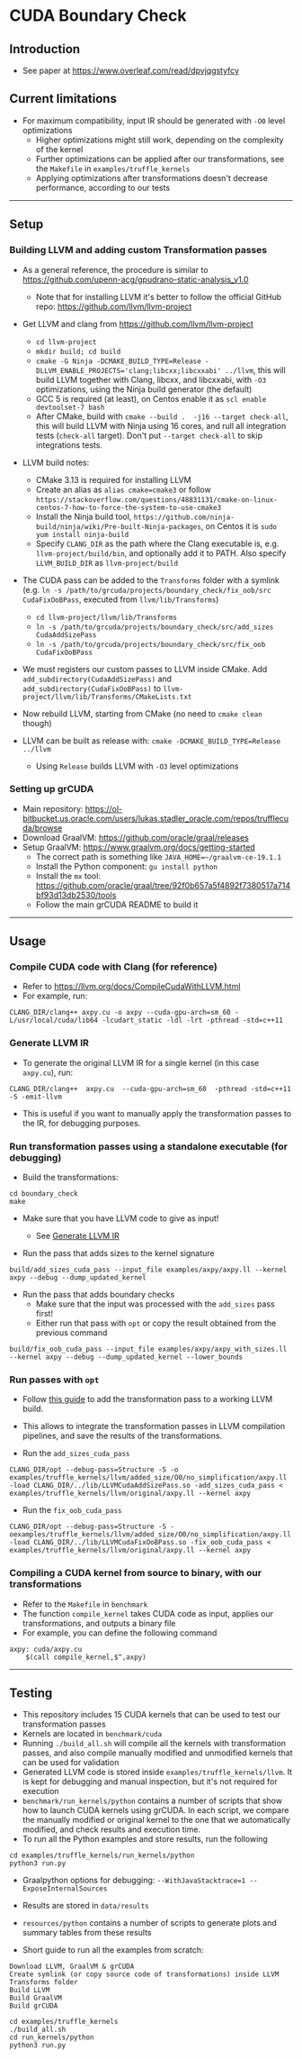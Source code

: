 # CUDA Boundary Check 

## Introduction

* See paper at https://www.overleaf.com/read/dpvjqgstyfcy

## Current limitations

* For maximum compatibility, input IR should be generated with `-O0` level optimizations
    * Higher optimizations might still work, depending on the complexity of the kernel
    * Further optimizations can be applied after our transformations, see the `Makefile` in `examples/truffle_kernels`
    * Applying optimizations after transformations doesn't decrease performance, according to our tests

***

## Setup

### Building LLVM and adding custom Transformation passes

* As a general reference, the procedure is similar to https://github.com/upenn-acg/gpudrano-static-analysis_v1.0
	* Note that for installing LLVM it's better to follow the official GitHub repo: https://github.com/llvm/llvm-project
* Get LLVM and clang from https://github.com/llvm/llvm-project
	* `cd llvm-project`
	* `mkdir build; cd build`
	* `cmake -G Ninja -DCMAKE_BUILD_TYPE=Release -DLLVM_ENABLE_PROJECTS='clang;libcxx;libcxxabi' ../llvm`, this will build LLVM together with Clang, libcxx, and libcxxabi, with `-O3` optimizations, using the Ninja build generator (the default)
	* GCC 5 is required (at least), on Centos enable it as `scl enable devtoolset-7 bash`
	* After CMake, build with `cmake --build .  -j16 --target check-all`, this will build LLVM with Ninja using 16 cores, and rull all integration tests (`check-all` target). Don't put `--target check-all` to skip integrations tests.
* LLVM build notes:
	* CMake 3.13 is required for installing LLVM
	* Create an alias as `alias cmake=cmake3` or follow `https://stackoverflow.com/questions/48831131/cmake-on-linux-centos-7-how-to-force-the-system-to-use-cmake3`
	* Install the Ninja build tool, `https://github.com/ninja-build/ninja/wiki/Pre-built-Ninja-packages`, on Centos it is `sudo yum install ninja-build`
	* Specify `CLANG_DIR` as the path where the Clang executable is, e.g. `llvm-project/build/bin`, and optionally add it to PATH. Also specify `LLVM_BUILD_DIR` as `llvm-project/build`
* The CUDA pass can be added to the `Transforms` folder with a symlink (e.g. `ln -s /path/to/grcuda/projects/boundary_check/fix_oob/src CudaFixOoBPass`, executed from `llvm/lib/Transforms`)
	* `cd llvm-project/llvm/lib/Transforms`
	* `ln -s /path/to/grcuda/projects/boundary_check/src/add_sizes CudaAddSizePass`
	* `ln -s /path/to/grcuda/projects/boundary_check/src/fix_oob CudaFixOoBPass`
* We must registers our custom passes to LLVM inside CMake. Add `add_subdirectory(CudaAddSizePass)` and `add_subdirectory(CudaFixOoBPass)` to `llvm-project/llvm/lib/Transforms/CMakeLists.txt`
* Now rebuild LLVM, starting from CMake (no need to `cmake clean` though)

* LLVM can be built as release with: `cmake -DCMAKE_BUILD_TYPE=Release  ../llvm`
    * Using `Release` builds LLVM with `-O3` level optimizations

### Setting up grCUDA

* Main repository: https://ol-bitbucket.us.oracle.com/users/lukas.stadler_oracle.com/repos/trufflecuda/browse
* Download GraalVM: https://github.com/oracle/graal/releases
* Setup GraalVM: https://www.graalvm.org/docs/getting-started
    * The correct path is something like `JAVA_HOME=~/graalvm-ce-19.1.1`
    * Install the Python component: `gu install python`
    * Install the `mx` tool: https://github.com/oracle/graal/tree/92f0b657a5f4892f7380517a714bf93d13db2530/tools
    * Follow the main grCUDA README to build it
    
***


## Usage

### Compile CUDA code with Clang (for reference)

* Refer to https://llvm.org/docs/CompileCudaWithLLVM.html
* For example, run:

`CLANG_DIR/clang++ axpy.cu -o axpy --cuda-gpu-arch=sm_60 -L/usr/local/cuda/lib64 -lcudart_static -ldl -lrt -pthread -std=c++11`

### Generate LLVM IR

* To generate the original LLVM IR for a single kernel (in this case `axpy.cu`), run:

`CLANG_DIR/clang++  axpy.cu  --cuda-gpu-arch=sm_60  -pthread -std=c++11  -S -emit-llvm`

* This is useful if you want to manually apply the transformation passes to the IR, for debugging purposes.

### Run transformation passes using a standalone executable (for debugging)

* Build the transformations:

```
cd boundary_check
make
```

* Make sure that you have LLVM code to give as input! 
    * See [Generate LLVM IR](#generate-llvm-ir)

* Run the pass that adds sizes to the kernel signature

`build/add_sizes_cuda_pass --input_file examples/axpy/axpy.ll --kernel axpy --debug --dump_updated_kernel`

* Run the pass that adds boundary checks
    * Make sure that the input was processed with the `add_sizes` pass first!   
    * Either run that pass with `opt` or copy the result obtained from the previous command 

`build/fix_oob_cuda_pass --input_file examples/axpy/axpy_with_sizes.ll --kernel axpy --debug --dump_updated_kernel --lower_bounds`


### Run passes with `opt`  

* Follow [this guide](http://llvm.org/docs/WritingAnLLVMPass.html#running-a-pass-with-opt) to add the transformation pass to a working LLVM build.
* This allows to integrate the transformation passes in LLVM compilation pipelines, and save the results of the transformations.

* Run the `add_sizes_cuda_pass`

`CLANG_DIR/opt --debug-pass=Structure -S -o examples/truffle_kernels/llvm/added_size/O0/no_simplification/axpy.ll -load CLANG_DIR/../lib/LLVMCudaAddSizePass.so -add_sizes_cuda_pass < examples/truffle_kernels/llvm/original/axpy.ll --kernel axpy`

* Run the `fix_oob_cuda_pass`

`CLANG_DIR/opt --debug-pass=Structure -S -oexamples/truffle_kernels/llvm/added_size/O0/no_simplification/axpy.ll -load CLANG_DIR/../lib/LLVMCudaFixOoBPass.so -fix_oob_cuda_pass < examples/truffle_kernels/llvm/original/axpy.ll --kernel axpy`


### Compiling a CUDA kernel from source to binary, with our transformations

* Refer to the `Makefile` in `benchmark`
* The function `compile_kernel` takes CUDA code as input, applies our transformations, and outputs a binary file
* For example, you can define the following command

```
axpy: cuda/axpy.cu
	$(call compile_kernel,$^,axpy)
```

***

## Testing

* This repository includes 15 CUDA kernels that can be used to test our transformation passes
* Kernels are located in `benchmark/cuda`
* Running `./build_all.sh` will compile all the kernels with transformation passes, and also compile manually modified and unmodified kernels that can be used for validation
* Generated LLVM code is stored inside `examples/truffle_kernels/llvm`. It is kept for debugging and manual inspection, but it's not required for execution
* `benchmark/run_kernels/python` contains a number of scripts that show how to launch CUDA kernels using grCUDA. In each script, we compare the manually modified or original kernel to the one that we automatically modified, and check results and execution time. 
* To run all the Python examples and store results, run the following

```
cd examples/truffle_kernels/run_kernels/python
python3 run.py
```

* Graalpython options for debugging: `--WithJavaStacktrace=1 --ExposeInternalSources`

* Results are stored in `data/results`
* `resources/python` contains a number of scripts to generate plots and summary tables from these results

* Short guide to run all the examples from scratch:

```
Download LLVM, GraalVM & grCUDA
Create symlink (or copy source code of transformations) inside LLVM Transforms folder
Build LLVM
Build GraalVM
Build grCUDA

cd examples/truffle_kernels
./build_all.sh
cd run_kernels/python
python3 run.py
```
